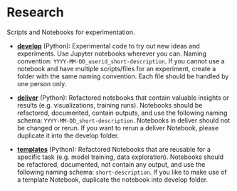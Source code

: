 # Research 

Scripts and Notebooks for experimentation.

- **[develop](./develop)** (Python): Experimental code to try out new ideas and experiments. Use Jupyter notebooks wherever you can. Naming convention: `YYYY-MM-DD_userid_short-description`. If you cannot use a notebook and have multiple scripts/files for an experiment, create a folder with the same naming convention. Each file should be handled by one person only.
  
- **[deliver](./deliver)** (Python): Refactored notebooks that contain valuable insights or results (e.g. visualizations, training runs). Notebooks should be refactored, documented, contain outputs, and use the following naming schema: `YYYY-MM-DD_short-description`. Notebooks in deliver should not be changed or rerun. If you want to rerun a deliver Notebook, please duplicate it into the develop folder.

- **[templates](./templates)** (Python): Refactored Notebooks that are reusable for a specific task (e.g. model training, data exploration). Notebooks should be refactored, documented, not contain any output, and use the following naming schema: `short-description`. If you like to make use of a template Notebook, duplicate the notebook into develop folder.
  
